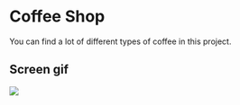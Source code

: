 <h1>Coffee Shop</h1>

<p>You can find a lot of different types of coffee in this project.</p>

<h2>Screen gif</h2>

![](screen.gif)
